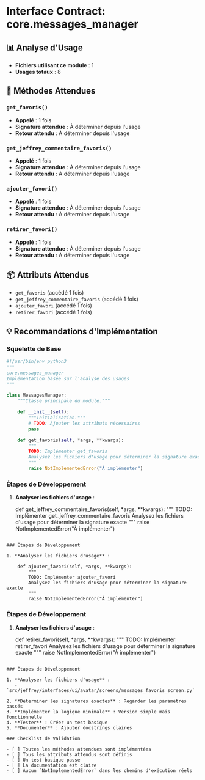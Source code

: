 # Interface Contract: core.messages_manager

## 📊 Analyse d'Usage

- **Fichiers utilisant ce module** : 1
- **Usages totaux** : 8

## 🔧 Méthodes Attendues

### `get_favoris()`

- **Appelé** : 1 fois
- **Signature attendue** : À déterminer depuis l'usage
- **Retour attendu** : À déterminer depuis l'usage

### `get_jeffrey_commentaire_favoris()`

- **Appelé** : 1 fois
- **Signature attendue** : À déterminer depuis l'usage
- **Retour attendu** : À déterminer depuis l'usage

### `ajouter_favori()`

- **Appelé** : 1 fois
- **Signature attendue** : À déterminer depuis l'usage
- **Retour attendu** : À déterminer depuis l'usage

### `retirer_favori()`

- **Appelé** : 1 fois
- **Signature attendue** : À déterminer depuis l'usage
- **Retour attendu** : À déterminer depuis l'usage

## 📦 Attributs Attendus

- `get_favoris` (accédé 1 fois)
- `get_jeffrey_commentaire_favoris` (accédé 1 fois)
- `ajouter_favori` (accédé 1 fois)
- `retirer_favori` (accédé 1 fois)


## 💡 Recommandations d'Implémentation

### Squelette de Base

```python
#!/usr/bin/env python3
"""
core.messages_manager
Implémentation basée sur l'analyse des usages
"""

class MessagesManager:
    """Classe principale du module."""

    def __init__(self):
        """Initialisation."""
        # TODO: Ajouter les attributs nécessaires
        pass

    def get_favoris(self, *args, **kwargs):
        """
        TODO: Implémenter get_favoris
        Analysez les fichiers d'usage pour déterminer la signature exacte
        """
        raise NotImplementedError("À implémenter")
```

### Étapes de Développement

1. **Analyser les fichiers d'usage** :

    def get_jeffrey_commentaire_favoris(self, *args, **kwargs):
        """
        TODO: Implémenter get_jeffrey_commentaire_favoris
        Analysez les fichiers d'usage pour déterminer la signature exacte
        """
        raise NotImplementedError("À implémenter")
```

### Étapes de Développement

1. **Analyser les fichiers d'usage** :

    def ajouter_favori(self, *args, **kwargs):
        """
        TODO: Implémenter ajouter_favori
        Analysez les fichiers d'usage pour déterminer la signature exacte
        """
        raise NotImplementedError("À implémenter")
```

### Étapes de Développement

1. **Analyser les fichiers d'usage** :

    def retirer_favori(self, *args, **kwargs):
        """
        TODO: Implémenter retirer_favori
        Analysez les fichiers d'usage pour déterminer la signature exacte
        """
        raise NotImplementedError("À implémenter")
```

### Étapes de Développement

1. **Analyser les fichiers d'usage** :
   - `src/jeffrey/interfaces/ui/avatar/screens/messages_favoris_screen.py`

2. **Déterminer les signatures exactes** : Regarder les paramètres passés
3. **Implémenter la logique minimale** : Version simple mais fonctionnelle
4. **Tester** : Créer un test basique
5. **Documenter** : Ajouter docstrings claires

### Checklist de Validation

- [ ] Toutes les méthodes attendues sont implémentées
- [ ] Tous les attributs attendus sont définis
- [ ] Un test basique passe
- [ ] La documentation est claire
- [ ] Aucun `NotImplementedError` dans les chemins d'exécution réels
